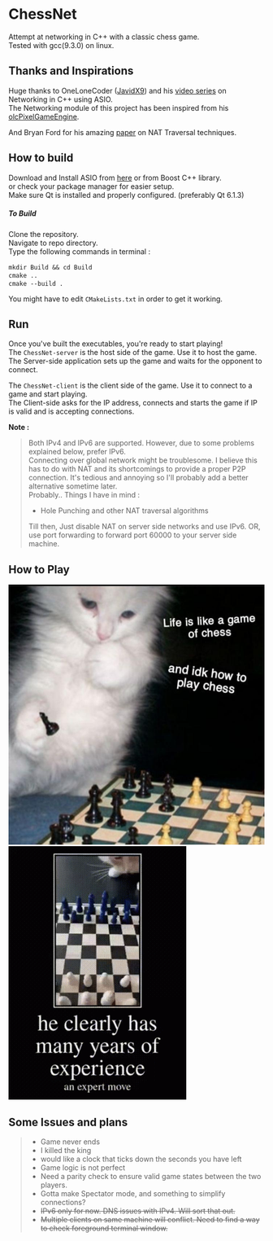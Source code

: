 # ChessNet
Attempt at networking in C++ with a classic chess game.  
Tested with gcc(9.3.0) on linux.  

## Thanks and Inspirations
Huge thanks to OneLoneCoder ([JavidX9](https://github.com/OneLoneCoder)) and his [video series](https://youtu.be/2hNdkYInj4g) on Networking in C++ using ASIO.  
The Networking module of this project has been inspired from his [olcPixelGameEngine](https://github.com/OneLoneCoder/olcPixelGameEngine).  
  
  
And Bryan Ford for his amazing [paper](https://bford.info/pub/net/p2pnat/index.html) on NAT Traversal techniques.  

## How to build
Download and Install ASIO from [here](https://think-async.com/Asio/)  or from Boost C++ library.  
or check your package manager for easier setup.  
Make sure Qt is installed and properly configured. (preferably Qt 6.1.3)  

##### To Build
Clone the repository.  
Navigate to repo directory.  
Type the following commands in terminal :

```
mkdir Build && cd Build  
cmake ..  
cmake --build .  
```  
You might have to edit `CMakeLists.txt` in order to get it working.  

## Run 
Once you've built the executables, you're ready to start playing!  
The `ChessNet-server` is the host side of the game.  Use it to host the game.  
The Server-side application sets up the game and waits for the opponent to connect.  

The `ChessNet-client` is the client side of the game.  Use it to connect to a game and start playing.  
The Client-side asks for the IP address, connects and starts the game if IP is valid and is accepting connections.  

 **Note :** 
 >Both IPv4 and IPv6 are supported. 
 However, due to some problems explained below, prefer IPv6.   
 Connecting over global network might be troublesome.  I believe this has to do with NAT and its shortcomings to provide a proper P2P connection.
 It's tedious and annoying so I'll probably add a better alternative sometime later.  
 Probably..
 Things I have in mind :  
> - Hole Punching and other NAT traversal algorithms
>
>Till then, Just disable NAT on server side networks and use IPv6.
 OR, use port forwarding to forward port 60000 to your server side machine.

## How to Play

![A Master at play](icons/catto.jpg "A Master at play")  
![He clearly has many years of experience](icons/exp.gif "He Clearly has many years of experience")

## Some Issues and plans

> - Game never ends 
> - I killed the king
> - would like a clock that ticks down the seconds you have left
> - Game logic is not perfect 
> - Need a parity check to ensure valid game states between the two players.
> - Gotta make Spectator mode, and something to simplify connections?  
> - ~~IPv6 only for now. DNS issues with IPv4. Will sort that out.~~
> - ~~Multiple clients on same machine will conflict. Need to find a way to check foreground terminal window.~~
